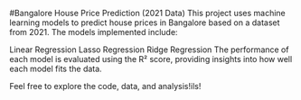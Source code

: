 #Bangalore House Price Prediction (2021 Data)
This project uses machine learning models to predict house prices in Bangalore based on a dataset from 2021. The models implemented include:

Linear Regression
Lasso Regression
Ridge Regression
The performance of each model is evaluated using the R² score, providing insights into how well each model fits the data.

Feel free to explore the code, data, and analysis!ils!
